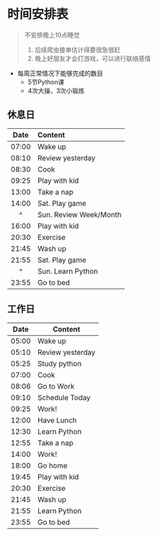 # 时间安排表

> 不安排晚上10点睡觉
>
> 1. 后续爬虫接单估计得要很急很赶
> 2. 晚上好朋友才会打游戏，可以进行联络感情

- 每周正常情况下能够完成的数目
  - 5节Python课
  - 4次大操，3次小锻炼

## 休息日

| Date  | Content                |
| :---: | :--------------------- |
| 07:00 | Wake up                |
| 08:10 | Review yesterday       |
| 08:30 | Cook                   |
| 09:25 | Play with kid          |
| 13:00 | Take a nap             |
| 14:00 | Sat. Play game         |
|   ^   | Sun. Review Week/Month |
| 16:00 | Play with kid          |
| 20:30 | Exercise               |
| 21:45 | Wash up                |
| 21:55 | Sat. Play game         |
|   ^   | Sun. Learn Python      |
| 23:55 | Go to bed              |

## 工作日

| Date  | Content          |
| :---: | ---------------- |
| 05:00 | Wake up          |
| 05:10 | Review yesterday |
| 05:25 | Study python     |
| 07:00 | Cook             |
| 08:06 | Go to Work       |
| 09:10 | Schedule Today   |
| 09:25 | Work!            |
| 12:00 | Have Lunch       |
| 12:30 | Learn Python     |
| 12:55 | Take a nap       |
| 14:00 | Work!            |
| 18:00 | Go home          |
| 19:45 | Play with kid    |
| 20:30 | Exercise         |
| 21:45 | Wash up          |
| 21:55 | Learn Python     |
| 23:55 | Go to bed        |
